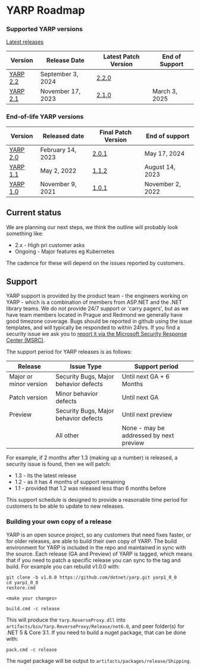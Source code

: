 # YARP Roadmap

### Supported YARP versions

[Latest releases](https://github.com/dotnet/yarp/releases)

| Version | Release Date | Latest Patch Version | End of Support |
| -- | -- | -- | -- |
| [YARP 2.2](https://github.com/dotnet/yarp/releases/tag/v2.2.0) | September 3, 2024 | [2.2.0](https://github.com/dotnet/yarp/releases/tag/v2.2.0) |                  |
| [YARP 2.1](https://github.com/dotnet/yarp/releases/tag/v2.1.0) | November 17, 2023 | [2.1.0](https://github.com/dotnet/yarp/releases/tag/v2.1.0) | March 3, 2025    |

### End-of-life YARP versions

| Version | Released date | Final Patch Version | End of support |
| -- | -- | -- | -- |
| [YARP 2.0](https://github.com/dotnet/yarp/releases/tag/v2.0.0) | February 14, 2023 | [2.0.1](https://github.com/dotnet/yarp/releases/tag/v2.0.1) | May 17, 2024     |
| [YARP 1.1](https://github.com/dotnet/yarp/releases/tag/v1.1.0) | May 2, 2022       | [1.1.2](https://github.com/dotnet/yarp/releases/tag/v1.1.2) | August 14, 2023  |
| [YARP 1.0](https://github.com/dotnet/yarp/releases/tag/v1.0.0) | November 9, 2021  | [1.0.1](https://github.com/dotnet/yarp/releases/tag/v1.0.1) | November 2, 2022 |

## Current status

We are planning our next steps, we think the outline will probably look something like:

- 2.x - High pri customer asks
- Ongoing - Major features eg Kubernetes

The cadence for these will depend on the issues reported by customers.

## Support

YARP support is provided by the product team - the engineers working on YARP - which is a combination of members from ASP.NET and the .NET library teams. We do not provide 24/7 support or 'carry pagers', but as we have team members located in Prague and Redmond we generally have good timezone coverage. Bugs should be reported in github using the issue templates, and will typically be responded to within 24hrs. If you find a security issue we ask you to [report it via the Microsoft Security Response Center (MSRC)](https://github.com/dotnet/yarp/blob/main/SECURITY.md).

The support period for YARP releases is as follows:

| Release	| Issue Type | Support period |
| --- | ---| --- |
| Major or minor version | Security Bugs, Major behavior defects	| Until next GA + 6 Months |
| Patch version | Minor behavior defects	| Until next GA |
| Preview | Security Bugs, Major behavior defects | Until next preview |
| | All other | None - may be addressed by next preview |

For example, if 2 months after 1.3 (making up a number) is released, a security issue is found, then we will patch:
- 1.3 - its the latest release
- 1.2 - as it has 4 months of support remaining
- 1.1 - provided that 1.2 was released less than 6 months before

This support schedule is designed to provide a reasonable time period for customers to be able to update to new releases. 

### Building your own copy of a release

YARP is an open source project, so any customers that need fixes faster, or for older releases, are able to build their own copy of YARP. The build environment for YARP is included in the repo and maintained in sync with the source. Each release (GA and Preview) of YARP is tagged, which means that if you need to patch a specific release you can sync to the tag and build. For example you can rebuild v1.0.0 with:

```shell
git clone -b v1.0.0 https://github.com/dotnet/yarp.git yarp1_0_0
cd yarp1_0_0
restore.cmd 

<make your changes>

build.cmd -c release
```

This will produce the `Yarp.ReverseProxy.dll` into `artifacts/bin/Yarp.ReverseProxy/Release/net6.0`, and peer folder(s) for .NET 5 & Core 3.1. If you need to build a nuget package, that can be done with: 

```shell
pack.cmd -c release
```

The nuget package will be output to `artifacts/packages/release/Shipping`. 
